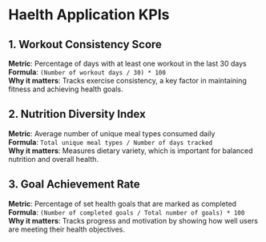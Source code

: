 # Haelth Application KPIs

## 1. Workout Consistency Score
**Metric**: Percentage of days with at least one workout in the last 30 days  
**Formula**: `(Number of workout days / 30) * 100`  
**Why it matters**: Tracks exercise consistency, a key factor in maintaining fitness and achieving health goals.

## 2. Nutrition Diversity Index
**Metric**: Average number of unique meal types consumed daily  
**Formula**: `Total unique meal types / Number of days tracked`  
**Why it matters**: Measures dietary variety, which is important for balanced nutrition and overall health.

## 3. Goal Achievement Rate
**Metric**: Percentage of set health goals that are marked as completed  
**Formula**: `(Number of completed goals / Total number of goals) * 100`  
**Why it matters**: Tracks progress and motivation by showing how well users are meeting their health objectives.


